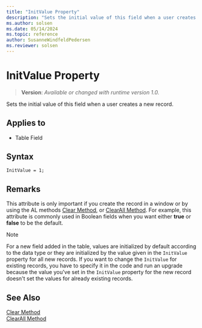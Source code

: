 ```yaml
---
title: "InitValue Property"
description: "Sets the initial value of this field when a user creates a new record."
ms.author: solsen
ms.date: 05/14/2024
ms.topic: reference
author: SusanneWindfeldPedersen
ms.reviewer: solsen
---
```

[//]: # (START>DO_NOT_EDIT)
[//]: # (IMPORTANT:Do not edit any of the content between here and the END>DO_NOT_EDIT.)
[//]: # (Any modifications should be made in the .xml files in the ModernDev repo.)
# InitValue Property
> **Version**: _Available or changed with runtime version 1.0._

Sets the initial value of this field when a user creates a new record.

## Applies to
-   Table Field

[//]: # (IMPORTANT: END>DO_NOT_EDIT)


## Syntax

```AL
InitValue = 1;
```
 
## Remarks

This attribute is only important if you create the record in a window or by using the AL methods [Clear Method](../methods-auto/system/system-clear-joker-method.md), or [ClearAll Method](../methods-auto/system/system-clearall-method.md). For example, this attribute is commonly used in Boolean fields when you want either **true** or **false** to be the default. 

> [!NOTE]  
> For a new field added in the table, values are initialized by default according to the data type or they are initialized by the value given in the `InitValue` property for all new records. If you want to change the `InitValue` for existing records, you have to specify it in the code and run an upgrade because the value you've set in the `InitValue` property for the new record doesn't set the values for already existing records.
  
## See Also

[Clear Method](../methods-auto/system/system-clear-joker-method.md)  
[ClearAll Method](../methods-auto/system/system-clearall-method.md)